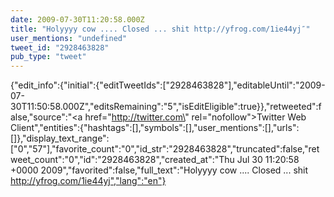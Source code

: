 ```yaml
---
date: 2009-07-30T11:20:58.000Z
title: "Holyyyy cow .... Closed ... shit http://yfrog.com/1ie44yj″"
user_mentions: "undefined"
tweet_id: "2928463828"
pub_type: "tweet"
---
```

{"edit_info":{"initial":{"editTweetIds":["2928463828"],"editableUntil":"2009-07-30T11:50:58.000Z","editsRemaining":"5","isEditEligible":true}},"retweeted":false,"source":"<a href=\"http://twitter.com\" rel=\"nofollow\">Twitter Web Client</a>","entities":{"hashtags":[],"symbols":[],"user_mentions":[],"urls":[]},"display_text_range":["0","57"],"favorite_count":"0","id_str":"2928463828","truncated":false,"retweet_count":"0","id":"2928463828","created_at":"Thu Jul 30 11:20:58 +0000 2009","favorited":false,"full_text":"Holyyyy cow .... Closed ... shit http://yfrog.com/1ie44yj","lang":"en"}
